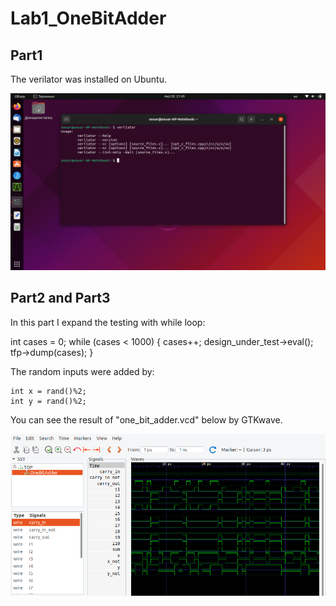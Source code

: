 # Lab1_OneBitAdder

## Part1

The verilator was installed on Ubuntu.

![Alt text](images/part1.png?raw=true "Instalattion the Verilator to Ubuntu")


## Part2 and Part3

In this part I expand the testing with while loop: 

int cases = 0;
    while (cases < 1000) {
    cases++;
    design_under_test->eval();
    tfp->dump(cases);
    }
    
The random inputs were added by: 

    int x = rand()%2;
    int y = rand()%2;
    
You can see the result of "one_bit_adder.vcd" below by GTKwave.

![Alt text](images/part2.png?raw=true "The result of one_bit_adder.vcd below by GTKwave")
